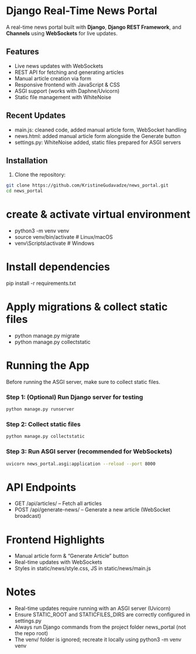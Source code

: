 # Django Real-Time News Portal

A real-time news portal built with **Django**, **Django REST Framework**, and **Channels** using **WebSockets** for live updates.

## Features
- Live news updates with WebSockets
- REST API for fetching and generating articles
- Manual article creation via form
- Responsive frontend with JavaScript & CSS
- ASGI support (works with Daphne/Uvicorn)
- Static file management with WhiteNoise

## Recent Updates
- main.js: cleaned code, added manual article form, WebSocket handling
- news.html: added manual article form alongside the Generate button
- settings.py: WhiteNoise added, static files prepared for ASGI servers

## Installation
1. Clone the repository:
```bash
git clone https://github.com/KristineGudavadze/news_portal.git
cd news_portal
```
# create & activate virtual environment
- python3 -m venv venv
- source venv/bin/activate  # Linux/macOS
- venv\Scripts\activate    # Windows

# Install dependencies
pip install -r requirements.txt

# Apply migrations & collect static files
- python manage.py migrate
- python manage.py collectstatic

# Running the App

Before running the ASGI server, make sure to collect static files.

### Step 1: (Optional) Run Django server for testing
```bash
python manage.py runserver
```
### Step 2: Collect static files
```bash
python manage.py collectstatic
```
### Step 3: Run ASGI server (recommended for WebSockets)
```bash
uvicorn news_portal.asgi:application --reload --port 8000
```

# API Endpoints
- GET /api/articles/ – Fetch all articles
- POST /api/generate-news/ – Generate a new article (WebSocket broadcast)

# Frontend Highlights
- Manual article form & “Generate Article” button
- Real-time updates with WebSockets
- Styles in static/news/style.css, JS in static/news/main.js

# Notes

- Real-time updates require running with an ASGI server (Uvicorn)
- Ensure STATIC_ROOT and STATICFILES_DIRS are correctly configured in settings.py
- Always run Django commands from the project folder news_portal (not the repo root)
- The venv/ folder is ignored; recreate it locally using python3 -m venv venv